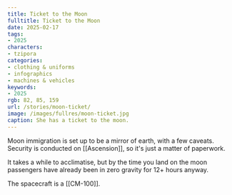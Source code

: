 ```yaml
---
title: Ticket to the Moon
fulltitle: Ticket to the Moon
date: 2025-02-17
tags:
- 2025
characters:
- tzipora
categories:
- clothing & uniforms
- infographics
- machines & vehicles
keywords:
- 2025
rgb: 82, 85, 159
url: /stories/moon-ticket/
image: /images/fullres/moon-ticket.jpg
caption: She has a ticket to the moon.
---
```

Moon immigration is set up to be a mirror of earth, with a few caveats. Security is conducted on [[Ascension]], so it's just a matter of paperwork.

It takes a while to acclimatise, but by the time you land on the moon passengers have already been in zero gravity for 12+ hours anyway.

The spacecraft is a [[CM-100]].